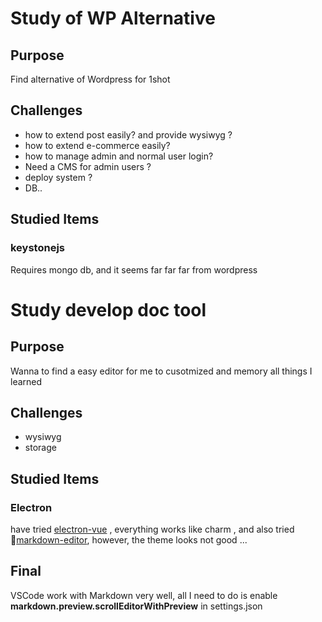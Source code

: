 # Study of WP Alternative

## Purpose
Find alternative of Wordpress for 1shot

## Challenges
* how to extend post easily? and provide wysiwyg ?
* how to extend e-commerce easily?
* how to manage admin and normal user login?
* Need a CMS for admin users ?
* deploy system ?
* DB..

## Studied Items
### keystonejs
Requires mongo db, and it seems far far far from wordpress

# Study develop doc tool

## Purpose
Wanna to find a easy editor for me to cusotmized and memory all things I learned

## Challenges
* wysiwyg
* storage

## Studied Items
### Electron
have tried [electron-vue](https://github.com/SimulatedGREG/electron-vue) , everything works like charm , and also tried [markdown-editor](https://github.com/yabwe/medium-editor), however, the theme looks not good ...

## Final
VSCode work with Markdown very well, all I need to do is enable **markdown.preview.scrollEditorWithPreview** in settings.json

